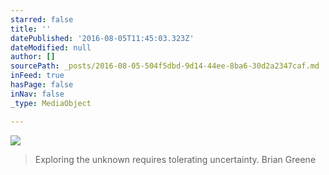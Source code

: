 ```yaml
---
starred: false
title: ''
datePublished: '2016-08-05T11:45:03.323Z'
dateModified: null
author: []
sourcePath: _posts/2016-08-05-504f5dbd-9d14-44ee-8ba6-30d2a2347caf.md
inFeed: true
hasPage: false
inNav: false
_type: MediaObject

---
```

![](https://the-grid-user-content.s3-us-west-2.amazonaws.com/d9ac2d3f-9a0e-4944-9202-f90e1b021598.jpg)

> Exploring the unknown requires tolerating uncertainty. Brian Greene